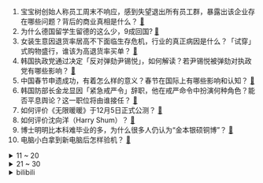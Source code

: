 1. 宝宝树创始人称员工周末不响应，感到失望退出所有员工群，暴露出该企业存在哪些问题？背后的商业真相是什么？ [:link:](https://www.zhihu.com/question/5924980012)
2. 为什么德国留学生留德的这么少，9成回国? [:link:](https://www.zhihu.com/question/5364787406)
3. 女装生意因退货率居高不下面临生存危机，行业的真正病因是什么？「试穿」式购物盛行，谁该为高退货率买单？ [:link:](https://www.zhihu.com/question/5963536790)
4. 韩国执政党通过决定「反对弹劾尹锡悦」，如何解读？若尹锡悦被弹劾对执政党有哪些影响？ [:link:](https://www.zhihu.com/question/5998919646)
5. 中国春节申遗成功，有着怎么样的意义？春节在国际上有哪些影响和认知？ [:link:](https://www.zhihu.com/question/5969114037)
6. 韩国防部长金龙显因「紧急戒严令」辞职，他在戒严命令中扮演何种角色？能否平息舆论？这一职位将由谁接任？ [:link:](https://www.zhihu.com/question/5946524794)
7. 如何评价《无限暖暖》于12月5日正式公测？ [:link:](https://www.zhihu.com/question/5557995044)
8. 如何评价沈向洋（Harry Shum）？ [:link:](https://www.zhihu.com/question/35937583)
9. 博士明明比本科难毕业的多，为什么很多人仍认为“金本银硕铜博”？ [:link:](https://www.zhihu.com/question/5587850354)
10. 电脑小白拿到新电脑后怎样验机？ [:link:](https://www.zhihu.com/question/321962409)
<details>
<summary>11 ~ 20</summary>

11. 发明魔芋的前辈是经历了什么? [:link:](https://www.zhihu.com/question/596712008)
12. 琼瑶称自己一生「红尘作伴，活得潇潇洒洒，不曾辜负此生」，如何评价她的一生？她的作品如何影响了一代人？ [:link:](https://www.zhihu.com/question/5934852838)
13. 韩国政党纷争不断，「首尔之冬」将如何收场？会出现「秋后算账」吗？ [:link:](https://www.zhihu.com/question/5878280896)
14. 为什么感觉今年十亿票房的国产电影这么少？一部高票房电影需要什么条件？ [:link:](https://www.zhihu.com/question/2422848630)
15. Costco国内续卡率低于全球30%，该如何自救？你平时喜欢逛山姆、Costco这些会员制商超吗？ [:link:](https://www.zhihu.com/question/5754807027)
16. 中国汽车工业协会建议「车企谨慎采购美国芯片」，释放哪些信号？汽车行业将受到哪些影响？ [:link:](https://www.zhihu.com/question/5856027006)
17. 陌生人晕倒了，帮他拨打120后，病人不支付120出车费，这个费用谁来承担？ [:link:](https://www.zhihu.com/question/547210837)
18. 红楼梦中王子腾是四大家族最大靠山，却没有被正面描写，是一种神秘的存在。王子腾究竟是一个什么样的人物？ [:link:](https://www.zhihu.com/question/5565495375)
19. 韩国这么敢拍揭露各种黑暗事实的电影，这对韩国本身社会是否有改善？ [:link:](https://www.zhihu.com/question/475181260)
20. 为什么有人感觉国足踢球我上我也行？ [:link:](https://www.zhihu.com/question/532200191)
</details>
<details>
<summary>21 ~ 30</summary>

21. 2024年你的控制理论研究有什么收获和感悟？ [:link:](https://www.zhihu.com/question/5826356735)
22. 你记忆中看过的第一部美剧是什么？ [:link:](https://www.zhihu.com/question/3823197208)
23. 为什么总感觉成都的城建十分高级？ [:link:](https://www.zhihu.com/question/658936050)
24. 作为 25 届秋招生，想知道游戏行业哪个岗位方向吃香？哪些岗位是比较有发展前途的？ [:link:](https://www.zhihu.com/question/3121791892)
25. 有什么低成本且能坚持下去的抗衰老方法？ [:link:](https://www.zhihu.com/question/3625044898)
26. 如何看待微软工程师提出「应该禁止所有新项目使用 React」？ [:link:](https://www.zhihu.com/question/5739968176)
27. 道德是客观的还是主观的？ [:link:](https://www.zhihu.com/question/5395988489)
28. 央视蛇年春晚吉祥物「巳升升」公布，整体造型参考甲骨文「巳」字，还包含了哪些文化元素？蕴藏了哪些寓意？ [:link:](https://www.zhihu.com/question/5734372510)
29. 为什么我看过很多番推过很多gal却写不出一篇完整的评测？ [:link:](https://www.zhihu.com/question/4774769114)
30. 力量训练为什么有「不能每天锻炼，需要间隔休息几天」的说法？ [:link:](https://www.zhihu.com/question/5663612018)
</details><details>
<summary>bilibili</summary>

</details>